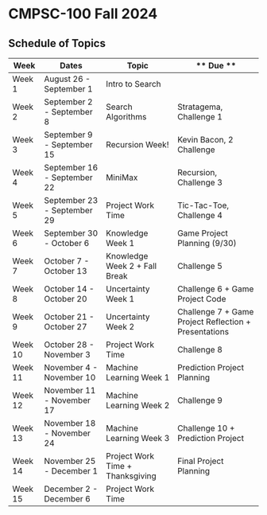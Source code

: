 # CMPSC-100 Fall 2024

## Schedule of Topics

| **Week** | **Dates**                   | **Topic**                               | ** Due ** |
| -------- | --------------------------- | --------------------------------------- | --- |
| Week 1   | August 26 - September 1     | Intro to Search      | | 
| Week 2   | September 2 - September 8   | Search Algorithms | Stratagema, Challenge 1 | 
| Week 3   | September 9 - September 15  | Recursion Week!                | Kevin Bacon, 2 Challenge |
| Week 4   | September 16 - September 22 | MiniMax                    | Recursion, Challenge 3 |
| Week 5   | September 23 - September 29 | Project Work Time                      | Tic-Tac-Toe, Challenge 4 | 
| Week 6   | September 30 - October 6    | Knowledge Week 1                      | Game Project Planning (9/30) |
| Week 7   | October 7 - October 13      | Knowledge Week 2  + Fall Break                     | Challenge 5 |
| Week 8   | October 14 - October 20     | Uncertainty Week 1              | Challenge 6 + Game Project Code |
| Week 9   | October 21 - October 27     | Uncertainty Week 2                           | Challenge 7 + Game Project Reflection + Presentations ||
| Week 10  | October 28 - November 3     | Project Work Time            | Challenge 8 |
| Week 11  | November 4 - November 10    | Machine Learning Week 1      | Prediction Project Planning | 
| Week 12  | November 11 - November 17   | Machine Learning Week 2      | Challenge 9 |
| Week 13  | November 18 - November 24   | Machine Learning Week 3                 | Challenge 10 + Prediction Project | 
| Week 14  | November 25 - December 1    | Project Work Time + Thanksgiving        | Final Project Planning |
| Week 15  | December 2 - December 6     | Project Work Time                       | |
